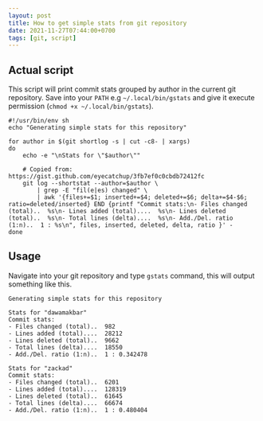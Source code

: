 ```yaml
---
layout: post
title: How to get simple stats from git repository
date: 2021-11-27T07:44:00+0700
tags: [git, script]
---
```


## Actual script

This script will print commit stats grouped by author in the current git repository. Save into your `PATH` e.g `~/.local/bin/gstats` and give it execute permission (`chmod +x ~/.local/bin/gstats`).

```shell
#!/usr/bin/env sh
echo "Generating simple stats for this repository"

for author in $(git shortlog -s | cut -c8- | xargs)
do
    echo -e "\nStats for \"$author\""

    # Copied from: https://gist.github.com/eyecatchup/3fb7ef0c0cbdb72412fc
    git log --shortstat --author=$author \
        | grep -E "fil(e|es) changed" \
        | awk '{files+=$1; inserted+=$4; deleted+=$6; delta+=$4-$6; ratio=deleted/inserted} END {printf "Commit stats:\n- Files changed (total)..  %s\n- Lines added (total)....  %s\n- Lines deleted (total)..  %s\n- Total lines (delta)....  %s\n- Add./Del. ratio (1:n)..  1 : %s\n", files, inserted, deleted, delta, ratio }' -
done
```

## Usage

Navigate into your git repository and type `gstats` command, this will output something like this.

```text
Generating simple stats for this repository

Stats for "dawamakbar"
Commit stats:
- Files changed (total)..  982
- Lines added (total)....  28212
- Lines deleted (total)..  9662
- Total lines (delta)....  18550
- Add./Del. ratio (1:n)..  1 : 0.342478

Stats for "zackad"
Commit stats:
- Files changed (total)..  6201
- Lines added (total)....  128319
- Lines deleted (total)..  61645
- Total lines (delta)....  66674
- Add./Del. ratio (1:n)..  1 : 0.480404
```
